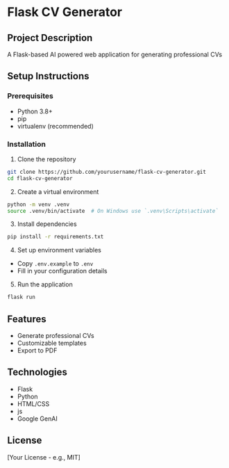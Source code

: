 # Flask CV Generator

## Project Description
A Flask-based AI powered web application for generating professional CVs

## Setup Instructions

### Prerequisites
- Python 3.8+
- pip
- virtualenv (recommended)

### Installation
1. Clone the repository
```bash
git clone https://github.com/yourusername/flask-cv-generator.git
cd flask-cv-generator
```

2. Create a virtual environment
```bash
python -m venv .venv
source .venv/bin/activate  # On Windows use `.venv\Scripts\activate`
```

3. Install dependencies
```bash
pip install -r requirements.txt
```

4. Set up environment variables
- Copy `.env.example` to `.env`
- Fill in your configuration details

5. Run the application
```bash
flask run
```

## Features
- Generate professional CVs
- Customizable templates
- Export to PDF

## Technologies
- Flask
- Python
- HTML/CSS
- js
- Google GenAI

## License
[Your License - e.g., MIT]